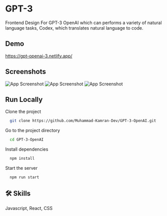 
# GPT-3

Frontend Design For GPT-3 OpenAI which can performs a variety of natural language tasks, Codex, which translates natural language to code.


## Demo

https://gpt-openai-3.netlify.app/


## Screenshots
![App Screenshot](https://i.ibb.co/phr8fG6/s1.png)
![App Screenshot](https://i.ibb.co/SyjQTts/s2.png)
![App Screenshot](https://i.ibb.co/BBV71vF/s3.png)

## Run Locally

Clone the project

```bash
  git clone https://github.com/Muhammad-Kamran-Dev/GPT-3-OpenAI.git
```

Go to the project directory

```bash
  cd GPT-3-OpenAI
```

Install dependencies

```bash
  npm install
```

Start the server

```bash
  npm run start
```


## 🛠 Skills
Javascript, React, CSS

